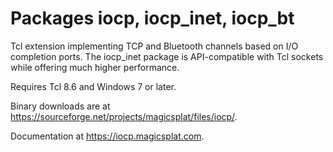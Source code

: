 # Packages iocp, iocp\_inet, iocp\_bt

Tcl extension implementing TCP and Bluetooth channels based on
I/O completion ports. The iocp_inet package is API-compatible
with Tcl sockets while offering much higher performance.

Requires Tcl 8.6 and Windows 7 or later. 

Binary downloads are at https://sourceforge.net/projects/magicsplat/files/iocp/.

Documentation at https://iocp.magicsplat.com.
